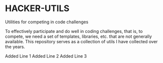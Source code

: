 # HACKER-UTILS
Utilities for competing in code challenges

To effectively participate and do well in coding challenges, that is, to compete, we need a set of templates, libraries, etc. that are not generally available.  This repository serves as a collection of utils I have collected over the years.

Added Line 1
Added Line 2
Added Line 3
